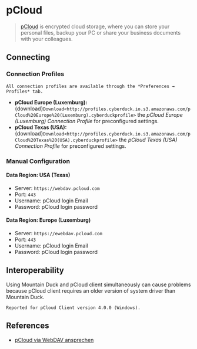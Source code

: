 pCloud
====

> [pCloud](https://www.pcloud.com/) is encrypted cloud storage, where you can store your personal files, backup your PC or share your business documents with your colleagues.

## Connecting

### Connection Profiles

```{Note}
All connection profiles are available through the *Preferences → Profiles* tab.
```

- **pCloud Europe (Luxemburg):** {download}`Download<http://profiles.cyberduck.io.s3.amazonaws.com/pCloud%20Europe%20(Luxemburg).cyberduckprofile>` the *pCloud Europe (Luxemburg) Connection Profile* for preconfigured settings.
- **pCloud Texas (USA):** {download}`Download<http://profiles.cyberduck.io.s3.amazonaws.com/pCloud%20Texas%20(USA).cyberduckprofile>` the *pCloud Texas (USA) Connection Profile* for preconfigured settings.	

### Manual Configuration

#### Data Region: USA (Texas)

- Server: `https://webdav.pcloud.com`
- Port: `443`
- Username: pCloud login Email
- Password: pCloud login password

#### Data Region: Europe (Luxemburg)

- Server: `https://ewebdav.pcloud.com`
- Port: `443`
- Username: pCloud login Email
- Password: pCloud login password

## Interoperability

Using Mountain Duck and pCloud client simultaneously can cause problems because pCloud client requires an older version of system driver than Mountain Duck. 

```{note}
Reported for pCloud Client version 4.0.0 (Windows).
```

## References

- [pCloud via WebDAV ansprechen](https://www.techstream.at/pcloud-via-webdav-ansprechen-geht-das/)